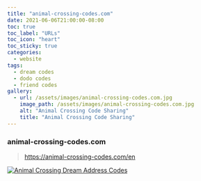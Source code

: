 ```yaml
---
title: "animal-crossing-codes.com"
date: 2021-06-06T21:00:00-08:00
toc: true
toc_label: "URLs"
toc_icon: "heart"
toc_sticky: true
categories:
  - website
tags:
  - dream codes
  - dodo codes
  - friend codes
gallery:
  - url: /assets/images/animal-crossing-codes.com.jpg
    image_path: /assets/images/animal-crossing-codes.com.jpg
    alt: "Animal Crossing Code Sharing"
    title: "Animal Crossing Code Sharing"
---
```


### animal-crossing-codes.com

> https://animal-crossing-codes.com/en

[![Animal Crossing Dream Address Codes](https://animalcrossing.design/assets/images/animal-crossing-codes.com.jpg)](https://animal-crossing-codes.com/en)

